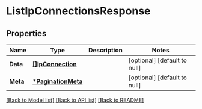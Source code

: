 # ListIpConnectionsResponse

## Properties
Name | Type | Description | Notes
------------ | ------------- | ------------- | -------------
**Data** | [**[]IpConnection**](IpConnection.md) |  | [optional] [default to null]
**Meta** | [***PaginationMeta**](PaginationMeta.md) |  | [optional] [default to null]

[[Back to Model list]](../README.md#documentation-for-models) [[Back to API list]](../README.md#documentation-for-api-endpoints) [[Back to README]](../README.md)

